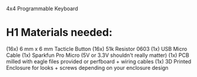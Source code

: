 4x4 Programmable Keyboard


# H1 Materials needed:

(16x) 6 mm x 6 mm Tacticle Button
(16x) 51k Resistor 0603
 (1x) USB Micro Cable
 (1x) Sparkfun Pro Micro (5V or 3.3V shouldn't really matter)
 (1x) PCB milled with eagle files provided or perfboard + wiring cables
 (1x) 3D Printed Enclosure for looks + screws depending on your enclosure design
